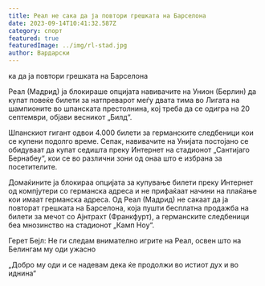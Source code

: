 ```yaml
---
title: Реал не сака да ја повтори грешката на Барселона
date: 2023-09-14T10:41:32.587Z
category: спорт
featured: true
featuredImage: ../img/rl-stad.jpg
author: Вардарски
---
```

ка да ја повтори грешката на Барселона

Реал (Мадрид) ја блокираше опцијата навивачите на Унион (Берлин) да купат повеќе билети за натпреварот меѓу двата тима во Лигата на шампионите во шпанската престолнина, кој треба да се одигра на 20 септември, објави весникот „Билд“.

Шпанскиот гигант одвои 4.000 билети за германските следбеници кои се купени подолго време. Сепак, навивачите на Унијата постојано се обидуваат да купат седишта преку Интернет на стадионот „Сантијаго Бернабеу“, кои се во различни зони од онаа што е избрана за посетителите.

Домаќините ја блокираа опцијата за купување билети преку Интернет од компјутери со германска адреса и не прифаќаат начини на плаќање кои имаат германска адреса. Од Реал (Мадрид) не сакаат да ја повторат грешката на Барселона, која пушти бесплатна продажба на билети за мечот со Ајнтрахт (Франкфурт), а германските следбеници беа мнозинство на стадионот „Камп Ноу“.

Герет Бејл: Не ги следам внимателно игрите на Реал, освен што на Белингам му оди ужасно

„Добро му оди и се надевам дека ќе продолжи во истиот дух и во иднина“